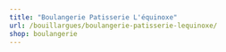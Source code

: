 ```yaml
---
title: "Boulangerie Patisserie L'équinoxe"
url: /bouillargues/boulangerie-patisserie-lequinoxe/
shop: boulangerie
---
```

